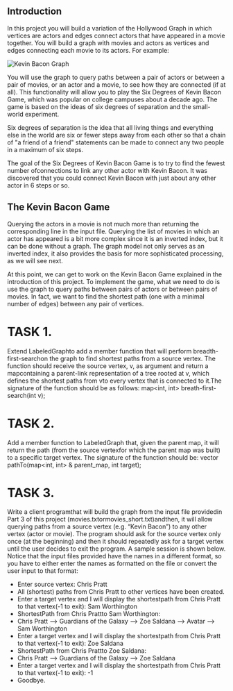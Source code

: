 
## Introduction
In this project you will build a variation of the Hollywood Graph in which vertices are actors
and edges connect actors that have appeared in a movie together. You will build a graph
with movies and actors as vertices and edges connecting each movie to its actors. For
example:

![Kevin Bacon Graph](https://introcs.cs.princeton.edu/java/45graph/images/movie-performer.png)

You will use the graph to query paths between a pair of actors or between a pair of
movies, or an actor and a movie, to see how they are connected (if at all). This
functionality will allow you to play the Six Degrees of Kevin Bacon Game, which was
popular on college campuses about a decade ago. The game is based on the ideas of six
degrees of separation and the small-world experiment.

Six degrees of separation is the idea that all living things and everything else in the world are six or fewer steps away from each
other so that a chain of "a friend of a friend" statements can be made to connect any two people in a maximum of six steps.

The goal of the Six Degrees of Kevin Bacon Game is to try to find the fewest number ofconnections to link any other actor with 
Kevin Bacon. It was discovered that you could connect Kevin Bacon with just about any other actor in 6 steps or so.

## The Kevin Bacon Game
Querying the actors in a movie is not much more than returning the corresponding line in the input file. Querying the list of movies in which an actor has appeared is a bit more complex since it is an inverted index, but it can be done without a graph. The graph model not only serves as an inverted index, it also provides the basis for more sophisticated processing, as we will see next.

At this point, we can get to work on the Kevin Bacon Game explained in the introduction of this project. To implement the game, what we need to do is use the graph to query paths between pairs of actors or between pairs of movies. In fact, we want to find the shortest path (one with a minimal number of edges) between any pair of vertices.

# TASK 1. 
Extend LabeledGraphto add a member function that will perform breadth-first-searchon the graph to find shortest paths from a source vertex. The function 
should receive the source vertex, v, as argument and return a mapcontaining a parent-link representation of a tree rooted at v, which defines the shortest paths 
from vto every vertex that is connected to it.The signature of the function should be as follows:
map<int, int> breath-first-search(int v);

# TASK 2. 
Add a member function to LabeledGraph that, given the parent map, it will return the path (from the source vertexfor which the parent map was built) to a 
specific target vertex. The signature of the function should be:
vector<int> pathTo(map<int, int> & parent_map, int target);

# TASK 3. 
Write a client programthat will build the graph from the input file providedin Part 3 of this project (movies.txtormovies_short.txt)andthen, it will allow 
querying paths from a source vertex (e.g. “Kevin Bacon”) to any other vertex (actor or movie). The program should ask for the source vertex only once (at the beginning) and then it should repeatedly ask for a target vertex until the user decides to exit the program. A sample session is shown below. Notice that the input 
files provided have the names in a different format, so you have to either enter the names as formatted on the file or convert the user input to that format:

* Enter source vertex: Chris Pratt
* All (shortest) paths from Chris Pratt to other vertices have been created.
* Enter a target vertex and I will display the shortestpath from Chris Pratt to that vertex(-1 to exit): Sam Worthington
* ShortestPath from Chris Prattto Sam Worthington:
* Chris Pratt --> Guardians of the Galaxy --> Zoe Saldana --> Avatar --> Sam Worthington
* Enter a target vertex and I will display the shortestpath from Chris Pratt to that vertex(-1 to exit): Zoe Saldana
* ShortestPath from Chris Prattto Zoe Saldana:
* Chris Pratt --> Guardians of the Galaxy --> Zoe Saldana
* Enter a target vertex and I will display the shortestpath from Chris Pratt to that vertex(-1 to exit): -1
* Goodbye.
